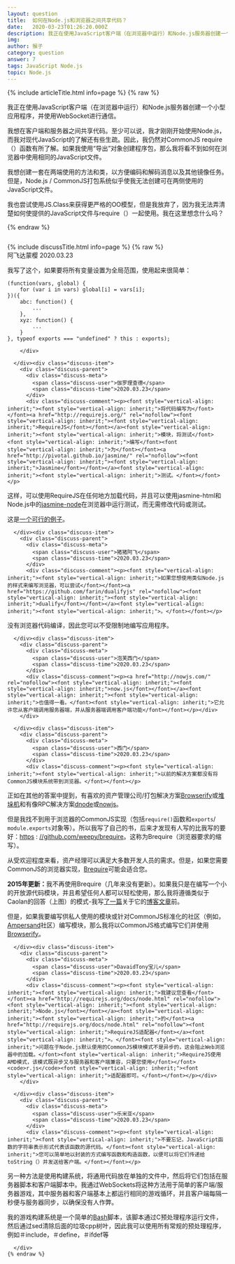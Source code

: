 ```yaml
---
layout: question
title:  如何在Node.js和浏览器之间共享代码？
date:   2020-03-23T01:26:20.000Z
description: 我正在使用JavaScript客户端（在浏览器中运行）和Node.js服务器创建一个小型应用程序，并使用WebSocket进行通信。我想在客户端和服务...
img: 
author: 猴子
category: question
answer: 7
tags: JavaScript Node.js
topic: Node.js
---
```

<div class="article-root">
  <div class="article">
    {% include articleTitle.html info=page %}
    {% raw %}
    <div class="article-content"><p><font style="vertical-align: inherit;"><font style="vertical-align: inherit;">我正在使用JavaScript客户端（在浏览器中运行）和Node.js服务器创建一个小型应用程序，并使用WebSocket进行通信。</font></font></p>

<p><font style="vertical-align: inherit;"><font style="vertical-align: inherit;">我想在客户端和服务器之间共享代码。</font><font style="vertical-align: inherit;">至少可以说，我才刚刚开始使用Node.js，而我对现代JavaScript的了解还有些生疏。</font><font style="vertical-align: inherit;">因此，我仍然对CommonJS require（）函数有所了解。</font><font style="vertical-align: inherit;">如果我使用“导出”对象创建程序包，那么我将看不到如何在浏览器中使用相同的JavaScript文件。</font></font></p>

<p><font style="vertical-align: inherit;"><font style="vertical-align: inherit;">我想创建一套在两端使用的方法和类，以方便编码和解码消息以及其他镜像任务。</font><font style="vertical-align: inherit;">但是，Node.js / CommonJS打包系统似乎使我无法创建可在两侧使用的JavaScript文件。</font></font></p>

<p><font style="vertical-align: inherit;"><font style="vertical-align: inherit;">我也尝试使用JS.Class来获得更严格的OO模型，但是我放弃了，因为我无法弄清楚如何使提供的JavaScript文件与require（）一起使用。</font><font style="vertical-align: inherit;">我在这里想念什么吗？</font></font></p></div>
    {% endraw %}
  </div>
  <p style="height: 0;width:0;overflow: hidden;"> 第2585篇《如何在Node.js和浏览器之间共享代码？》来自Winter(https://github.com/aiyld/aiyld.github.io)的站点</p>
  <div class="discuss-wrapper">
    {% include discussTitle.html info=page %}
    {% raw %}
    <div class="discuss-item">
        <div class="discuss-parent">
          <div class="discuss-meta">
            <span class="discuss-user">阿飞达蒙樱</span>
            <span class="discuss-time">2020.03.23</span>
          </div>
          <div class="discuss-comment"><p><font style="vertical-align: inherit;"><font style="vertical-align: inherit;">我写了这个，如果要将所有变量设置为全局范围，使用起来很简单：</font></font></p>

<pre><code>(function(vars, global) {<font></font>
    for (var i in vars) global[i] = vars[i];<font></font>
})({<font></font>
    abc: function() {<font></font>
        ...<font></font>
    },<font></font>
    xyz: function() {<font></font>
        ...<font></font>
    }<font></font>
}, typeof exports === "undefined" ? this : exports);<font></font>
</code></pre></div>
        </div>
        
      </div><div class="discuss-item">
        <div class="discuss-parent">
          <div class="discuss-meta">
            <span class="discuss-user">伽罗理查德</span>
            <span class="discuss-time">2020.03.23</span>
          </div>
          <div class="discuss-comment"><p><font style="vertical-align: inherit;"><font style="vertical-align: inherit;">将代码编写为</font></font><a href="http://requirejs.org/" rel="nofollow"><font style="vertical-align: inherit;"><font style="vertical-align: inherit;">RequireJS</font></font></a><font style="vertical-align: inherit;"><font style="vertical-align: inherit;">模块，将测试</font><font style="vertical-align: inherit;">编写</font><font style="vertical-align: inherit;">为</font></font><a href="http://pivotal.github.io/jasmine/" rel="nofollow"><font style="vertical-align: inherit;"><font style="vertical-align: inherit;">Jasmine</font></font></a><font style="vertical-align: inherit;"><font style="vertical-align: inherit;">测试。</font></font></p>

<p><font style="vertical-align: inherit;"><font style="vertical-align: inherit;">这样，可以使用RequireJS在任何地方加载代码，并且可以使用jasmine-html和</font><font style="vertical-align: inherit;">Node.js中的</font></font><a href="https://github.com/mhevery/jasmine-node" rel="nofollow"><font style="vertical-align: inherit;"><font style="vertical-align: inherit;">jasmine-node</font></font></a><font style="vertical-align: inherit;"><font style="vertical-align: inherit;">在</font><font style="vertical-align: inherit;">浏览器中运行测试</font><font style="vertical-align: inherit;">，而无需修改代码或测试。</font></font></p>

<p><font style="vertical-align: inherit;"><font style="vertical-align: inherit;">这是</font></font><a href="https://github.com/blacksonic/minesweeper" rel="nofollow"><font style="vertical-align: inherit;"><font style="vertical-align: inherit;">一个可行的例子</font></font></a><font style="vertical-align: inherit;"><font style="vertical-align: inherit;">。</font></font></p></div>
        </div>
        
      </div><div class="discuss-item">
        <div class="discuss-parent">
          <div class="discuss-meta">
            <span class="discuss-user">猪猪阿飞</span>
            <span class="discuss-time">2020.03.23</span>
          </div>
          <div class="discuss-comment"><p><font style="vertical-align: inherit;"><font style="vertical-align: inherit;">如果您想使用类似Node.js的样式来编写浏览器，可以尝试</font></font><a href="https://github.com/farin/dualifyjs" rel="nofollow"><font style="vertical-align: inherit;"><font style="vertical-align: inherit;">dualify</font></font></a><font style="vertical-align: inherit;"><font style="vertical-align: inherit;">。</font></font></p>

<p><font style="vertical-align: inherit;"><font style="vertical-align: inherit;">没有浏览器代码编译，因此您可以不受限制地编写应用程序。</font></font></p></div>
        </div>
        
      </div><div class="discuss-item">
        <div class="discuss-parent">
          <div class="discuss-meta">
            <span class="discuss-user">泡芙西门</span>
            <span class="discuss-time">2020.03.23</span>
          </div>
          <div class="discuss-comment"><p><a href="http://nowjs.com/" rel="nofollow"><font style="vertical-align: inherit;"><font style="vertical-align: inherit;">now.js</font></font></a><font style="vertical-align: inherit;"><font style="vertical-align: inherit;">也值得一看。</font><font style="vertical-align: inherit;">它允许您从客户端调用服务器端，并从服务器端调用客户端功能</font></font></p></div>
        </div>
        
      </div><div class="discuss-item">
        <div class="discuss-parent">
          <div class="discuss-meta">
            <span class="discuss-user">西门</span>
            <span class="discuss-time">2020.03.23</span>
          </div>
          <div class="discuss-comment"><p><font style="vertical-align: inherit;"><font style="vertical-align: inherit;">以前的解决方案都没有将CommonJS模块系统带到浏览器。</font></font></p>

<p><font style="vertical-align: inherit;"><font style="vertical-align: inherit;">正如在其他的答案中提到，有喜欢的资产管理公司/打包解决方案</font></font><a href="https://github.com/substack/node-browserify" rel="nofollow"><font style="vertical-align: inherit;"><font style="vertical-align: inherit;">Browserify</font></font></a><font style="vertical-align: inherit;"><font style="vertical-align: inherit;">或</font></font><a href="http://epeli.github.com/piler/" rel="nofollow"><font style="vertical-align: inherit;"><font style="vertical-align: inherit;">堆垛机</font></font></a><font style="vertical-align: inherit;"><font style="vertical-align: inherit;">和有像RPC解决方案</font></font><a href="https://github.com/substack/dnode" rel="nofollow"><font style="vertical-align: inherit;"><font style="vertical-align: inherit;">dnode</font></font></a><font style="vertical-align: inherit;"><font style="vertical-align: inherit;">或</font></font><a href="http://nowjs.com/" rel="nofollow"><font style="vertical-align: inherit;"><font style="vertical-align: inherit;">nowjs</font></font></a><font style="vertical-align: inherit;"><font style="vertical-align: inherit;">。</font></font></p>

<p><font style="vertical-align: inherit;"><font style="vertical-align: inherit;">但是我找不到用于浏览器的CommonJS实现（包括</font></font><code>require()</code><font style="vertical-align: inherit;"><font style="vertical-align: inherit;">函数和</font></font><code>exports</code><font style="vertical-align: inherit;"><font style="vertical-align: inherit;">/ </font></font><code>module.exports</code><font style="vertical-align: inherit;"><font style="vertical-align: inherit;">对象等）。</font><font style="vertical-align: inherit;">所以我写了自己的书，后来才发现有人写的比我写的要好：</font></font><a href="https://github.com/weepy/brequire" rel="nofollow"><font style="vertical-align: inherit;"><font style="vertical-align: inherit;">https</font></font></a><font style="vertical-align: inherit;"><font style="vertical-align: inherit;"> : </font><a href="https://github.com/weepy/brequire" rel="nofollow"><font style="vertical-align: inherit;">//github.com/weepy/brequire</font></a><font style="vertical-align: inherit;">。</font><font style="vertical-align: inherit;">这称为Brequire（浏览器要求的缩写）。</font></font></p>

<p><font style="vertical-align: inherit;"><font style="vertical-align: inherit;">从受欢迎程度来看，资产经理可以满足大多数开发人员的需求。</font><font style="vertical-align: inherit;">但是，如果您需要CommonJS的浏览器实现，</font></font><a href="https://github.com/weepy/brequire" rel="nofollow"><font style="vertical-align: inherit;"><font style="vertical-align: inherit;">Brequire</font></font></a><font style="vertical-align: inherit;"><font style="vertical-align: inherit;">可能会适合您。</font></font></p>

<p><strong><font style="vertical-align: inherit;"><font style="vertical-align: inherit;">2015年更新：</font></font></strong><font style="vertical-align: inherit;"><font style="vertical-align: inherit;">我不再使用Brequire（几年来没有更新）。</font><font style="vertical-align: inherit;">如果我只是在编写一个小的开放源代码模块，并且希望任何人都可以轻松使用，那么我将遵循类似于Caolan的回答（上图）的模式-我写</font></font><a href="http://csnw.github.io/2013/06/23/this-in-node-modules-and-iifes.html" rel="nofollow"><font style="vertical-align: inherit;"><font style="vertical-align: inherit;">了一篇</font></font></a><font style="vertical-align: inherit;"><font style="vertical-align: inherit;">关于它的</font><a href="http://csnw.github.io/2013/06/23/this-in-node-modules-and-iifes.html" rel="nofollow"><font style="vertical-align: inherit;">博客文章</font></a><font style="vertical-align: inherit;">前。</font></font></p>

<p><font style="vertical-align: inherit;"><font style="vertical-align: inherit;">但是，如果我要编写供私人使用的模块或针对CommonJS标准化的社区（例如，</font></font><a href="http://ampersandjs.com/" rel="nofollow"><font style="vertical-align: inherit;"><font style="vertical-align: inherit;">Ampersand</font></font></a><font style="vertical-align: inherit;"><font style="vertical-align: inherit;">社区）</font><font style="vertical-align: inherit;">编写模块，</font><font style="vertical-align: inherit;">那么我将以CommonJS格式编写它们并使用</font></font><a href="https://github.com/substack/node-browserify" rel="nofollow"><font style="vertical-align: inherit;"><font style="vertical-align: inherit;">Browserify</font></font></a><font style="vertical-align: inherit;"><font style="vertical-align: inherit;">。</font></font></p></div>
        </div>
        
      </div><div class="discuss-item">
        <div class="discuss-parent">
          <div class="discuss-meta">
            <span class="discuss-user">DavaidTony宝儿</span>
            <span class="discuss-time">2020.03.23</span>
          </div>
          <div class="discuss-comment"><p><font style="vertical-align: inherit;"><font style="vertical-align: inherit;">我建议您查看</font></font><a href="http://requirejs.org/docs/node.html" rel="nofollow"><font style="vertical-align: inherit;"><font style="vertical-align: inherit;">Node.js</font></font></a><font style="vertical-align: inherit;"><font style="vertical-align: inherit;">的</font><a href="http://requirejs.org/docs/node.html" rel="nofollow"><font style="vertical-align: inherit;">RequireJS适配器</font></a><font style="vertical-align: inherit;">。</font><font style="vertical-align: inherit;">问题在于Node.js默认使用的CommonJS模块模式不是异步的，这会阻止Web浏览器中的加载。</font><font style="vertical-align: inherit;">RequireJS使用AMD模式，该模式既异步又与服务器和客户端兼容，只要您使用</font></font><code>r.js</code><font style="vertical-align: inherit;"><font style="vertical-align: inherit;">适配器即可。</font></font></p></div>
        </div>
        
      </div><div class="discuss-item">
        <div class="discuss-parent">
          <div class="discuss-meta">
            <span class="discuss-user">乐米亚</span>
            <span class="discuss-time">2020.03.23</span>
          </div>
          <div class="discuss-comment"><p><font style="vertical-align: inherit;"><font style="vertical-align: inherit;">不要忘记，JavaScript函数的字符串表示形式代表该函数的源代码。</font><font style="vertical-align: inherit;">您可以简单地以封装的方式编写函数和构造函数，以便可以将它们传递给toString（）并发送给客户端。</font></font></p>

<p><font style="vertical-align: inherit;"><font style="vertical-align: inherit;">另一种方法是使用构建系统，将通用代码放在单独的文件中，然后将它们包括在服务器脚本和客户端脚本中。</font><font style="vertical-align: inherit;">我通过WebSockets将这种方法用于简单的客户端/服务器游戏，其中服务器和客户端基本上都运行相同的游戏循环，并且客户端每隔一秒便与服务器同步，以确保没有人作弊。</font></font></p>

<p><font style="vertical-align: inherit;"><font style="vertical-align: inherit;">我的游戏构建系统是一个简单的</font></font><a href="http://en.wikipedia.org/wiki/Bash_%28Unix_shell%29" rel="nofollow noreferrer"><font style="vertical-align: inherit;"><font style="vertical-align: inherit;">Bash</font></font></a><font style="vertical-align: inherit;"><font style="vertical-align: inherit;">脚本，该脚本通过C预处理程序运行文件，然后通过sed清除后面的垃圾cpp树叶，因此我可以使用所有常规的预处理程序，例如＃include，＃define，＃ifdef等</font></font></p></div>
        </div>
        
      </div>
    {% endraw %}
  </div>
<div>

